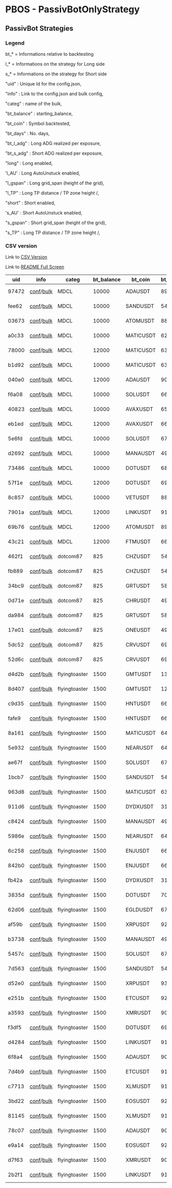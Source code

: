 # PBOS - PassivBotOnlyStrategy
## PassivBot Strategies



### Legend

bt_* = Informations relative to backtesting

l_* = Informations on the strategy for Long side

s_* = Informations on the strategy for Short side

"uid" : Unique Id for the config.json,

"info" : Link to the config.json and bulk config,

"categ" : name of the bulk,

"bt_balance" : starting_balance,

"bt_coin" : Symbol backtested,

"bt_days" : No. days,

"bt_l_adg" : Long ADG realized per exposure,

"bt_s_adg" : Short ADG realized per exposure,

"long" : Long enabled,

'l_AU' : Long AutoUnstuck enabled,

"l_gspan" : Long grid_span (height of the grid),

"l_TP"  : Long TP distance / TP zone height /,

"short" : Short enabled,

's_AU' : Short AutoUnstuck enabled,

"s_gspan" : Short grid_span (height of the grid),

"s_TP"  : Long TP distance / TP zone height /,




### CSV version

Link to [CSV Version](https://github.com/tedyptedto/pbos/blob/main/strategy_list.csv)

Link to [README Full Screen](https://github.com/tedyptedto/pbos/blob/main/README.md)

| uid   | info                                                                                                                                                                                                                                                                                    | categ         |   bt_balance | bt_coin   |   bt_days | bt_l_adg   | bt_s_adg   | long   | l_AU   | l_gspan   | l_TP          | short   | s_AU   | s_gspan   | s_TP          |
|-------|-----------------------------------------------------------------------------------------------------------------------------------------------------------------------------------------------------------------------------------------------------------------------------------------|---------------|--------------|-----------|-----------|------------|------------|--------|--------|-----------|---------------|---------|--------|-----------|---------------|
| 97472 | [conf](https://github.com/tedyptedto/pbos/blob/main//MDCL/ADAUSDT_0.1/config.json#97472)/[bulk](https://github.com/tedyptedto/pbos/blob/main//MDCL/ADAUSDT_0.1/bulk_optimisation.hjson#97472)                                                                                           | MDCL          |        10000 | ADAUSDT   |       892 | 0.36%      | 0.0676%    | True   | True   | 35%       | 0.49% /0.2%/  | True    | True   | 47%       | 0.5% /0.19%/  |
| fee62 | [conf](https://github.com/tedyptedto/pbos/blob/main//MDCL/SANDUSDT_0.2.1/config.json#fee62)/[bulk](https://github.com/tedyptedto/pbos/blob/main//MDCL/SANDUSDT_0.2.1/bulk_optimisation.hjson#fee62)                                                                                     | MDCL          |        10000 | SANDUSDT  |       540 | 0.36%      | 0.195%     | True   | True   | 31%       | 0.28% /0.2%/  | True    | True   | 34%       | 0.29% /0.17%/ |
| 03673 | [conf](https://github.com/tedyptedto/pbos/blob/main//MDCL/ATOMUSDT_0.1/config.json#03673)/[bulk](https://github.com/tedyptedto/pbos/blob/main//MDCL/ATOMUSDT_0.1/bulk_optimisation.hjson#03673)                                                                                         | MDCL          |        10000 | ATOMUSDT  |       885 | 0.353%     | 0.136%     | True   | True   | 42%       | 0.5% /0.16%/  | True    | True   | 32%       | 0.47% /0.09%/ |
| a0c33 | [conf](https://github.com/tedyptedto/pbos/blob/main//MDCL/MATICUSDT_0.1/config.json#a0c33)/[bulk](https://github.com/tedyptedto/pbos/blob/main//MDCL/MATICUSDT_0.1/bulk_optimisation.hjson#a0c33)                                                                                       | MDCL          |        10000 | MATICUSDT |       627 | 0.353%     | 0.103%     | True   | True   | 15%       | 0.44% /0.19%/ | True    | True   | 52%       | 0.49% /0.18%/ |
| 78000 | [conf](https://github.com/tedyptedto/pbos/blob/main//MDCL/MATICUSDT_0.2/config.json#78000)/[bulk](https://github.com/tedyptedto/pbos/blob/main//MDCL/MATICUSDT_0.2/bulk_optimisation.hjson#78000)                                                                                       | MDCL          |        12000 | MATICUSDT |       635 | 0.337%     | 0.0931%    | True   | True   | 24%       | 0.3% /0.18%/  | True    | True   | 46%       | 0.28% /0.19%/ |
| b1d92 | [conf](https://github.com/tedyptedto/pbos/blob/main//MDCL/MATICUSDT_0.2.1/config.json#b1d92)/[bulk](https://github.com/tedyptedto/pbos/blob/main//MDCL/MATICUSDT_0.2.1/bulk_optimisation.hjson#b1d92)                                                                                   | MDCL          |        10000 | MATICUSDT |       635 | 0.325%     | 0.176%     | True   | True   | 24%       | 0.28% /0.2%/  | True    | True   | 24%       | 0.3% /0.19%/  |
| 040e0 | [conf](https://github.com/tedyptedto/pbos/blob/main//MDCL/ADAUSDT_0.2.1/config.json#040e0)/[bulk](https://github.com/tedyptedto/pbos/blob/main//MDCL/ADAUSDT_0.2.1/bulk_optimisation.hjson#040e0)                                                                                       | MDCL          |        12000 | ADAUSDT   |       900 | 0.307%     | 0.0961%    | True   | True   | 21%       | 0.29% /0.19%/ | True    | True   | 29%       | 0.28% /0.2%/  |
| f6a08 | [conf](https://github.com/tedyptedto/pbos/blob/main//MDCL/SOLUSDT_0.1/config.json#f6a08)/[bulk](https://github.com/tedyptedto/pbos/blob/main//MDCL/SOLUSDT_0.1/bulk_optimisation.hjson#f6a08)                                                                                           | MDCL          |        10000 | SOLUSDT   |       665 | 0.299%     | 0.111%     | True   | True   | 30%       | 0.29% /0.19%/ | True    | True   | 57%       | 0.29% /0.2%/  |
| 40823 | [conf](https://github.com/tedyptedto/pbos/blob/main//MDCL/AVAXUSDT_0.1/config.json#40823)/[bulk](https://github.com/tedyptedto/pbos/blob/main//MDCL/AVAXUSDT_0.1/bulk_optimisation.hjson#40823)                                                                                         | MDCL          |        10000 | AVAXUSDT  |       656 | 0.297%     | 0.137%     | True   | True   | 27%       | 0.28% /0.19%/ | True    | True   | 44%       | 0.29% /0.2%/  |
| eb1ed | [conf](https://github.com/tedyptedto/pbos/blob/main//MDCL/AVAXUSDT_0.2.1/config.json#eb1ed)/[bulk](https://github.com/tedyptedto/pbos/blob/main//MDCL/AVAXUSDT_0.2.1/bulk_optimisation.hjson#eb1ed)                                                                                     | MDCL          |        12000 | AVAXUSDT  |       664 | 0.292%     | 0.118%     | True   | True   | 20%       | 0.29% /0.15%/ | True    | True   | 53%       | 0.29% /0.2%/  |
| 5e6fd | [conf](https://github.com/tedyptedto/pbos/blob/main//MDCL/SOLUSDT_0.2.1/config.json#5e6fd)/[bulk](https://github.com/tedyptedto/pbos/blob/main//MDCL/SOLUSDT_0.2.1/bulk_optimisation.hjson#5e6fd)                                                                                       | MDCL          |        10000 | SOLUSDT   |       673 | 0.273%     | 0.146%     | True   | True   | 34%       | 0.3% /0.2%/   | True    | True   | 49%       | 0.29% /0.2%/  |
| d2692 | [conf](https://github.com/tedyptedto/pbos/blob/main//MDCL/MANAUSDT_0.2.1/config.json#d2692)/[bulk](https://github.com/tedyptedto/pbos/blob/main//MDCL/MANAUSDT_0.2.1/bulk_optimisation.hjson#d2692)                                                                                     | MDCL          |        10000 | MANAUSDT  |       491 | 0.249%     | 0.229%     | True   | True   | 23%       | 0.29% /0.15%/ | True    | True   | 20%       | 0.28% /0.19%/ |
| 73486 | [conf](https://github.com/tedyptedto/pbos/blob/main//MDCL/DOTUSDT_0.1/config.json#73486)/[bulk](https://github.com/tedyptedto/pbos/blob/main//MDCL/DOTUSDT_0.1/bulk_optimisation.hjson#73486)                                                                                           | MDCL          |        10000 | DOTUSDT   |       688 | 0.233%     | 0.144%     | True   | True   | 15%       | 0.29% /0.2%/  | True    | True   | 29%       | 0.27% /0.2%/  |
| 57f1e | [conf](https://github.com/tedyptedto/pbos/blob/main//MDCL/DOTUSDT_0.2.1/config.json#57f1e)/[bulk](https://github.com/tedyptedto/pbos/blob/main//MDCL/DOTUSDT_0.2.1/bulk_optimisation.hjson#57f1e)                                                                                       | MDCL          |        12000 | DOTUSDT   |       696 | 0.226%     | 0.156%     | True   | True   | 20%       | 0.3% /0.19%/  | True    | True   | 24%       | 0.29% /0.15%/ |
| 8c857 | [conf](https://github.com/tedyptedto/pbos/blob/main//MDCL/VETUSDT_0.2.1/config.json#8c857)/[bulk](https://github.com/tedyptedto/pbos/blob/main//MDCL/VETUSDT_0.2.1/bulk_optimisation.hjson#8c857)                                                                                       | MDCL          |        10000 | VETUSDT   |       886 | 0.19%      | 0.189%     | True   | True   | 27%       | 0.29% /0.18%/ | True    | True   | 23%       | 0.3% /0%/     |
| 7901a | [conf](https://github.com/tedyptedto/pbos/blob/main//MDCL/LINKUSDT_0.2.1/config.json#7901a)/[bulk](https://github.com/tedyptedto/pbos/blob/main//MDCL/LINKUSDT_0.2.1/bulk_optimisation.hjson#7901a)                                                                                     | MDCL          |        12000 | LINKUSDT  |       914 | 0.186%     | 0.114%     | True   | True   | 23%       | 0.3% /0.18%/  | True    | True   | 24%       | 0.29% /0.2%/  |
| 69b76 | [conf](https://github.com/tedyptedto/pbos/blob/main//MDCL/ATOMUSDT_0.2.1/config.json#69b76)/[bulk](https://github.com/tedyptedto/pbos/blob/main//MDCL/ATOMUSDT_0.2.1/bulk_optimisation.hjson#69b76)                                                                                     | MDCL          |        12000 | ATOMUSDT  |       893 | 0.177%     | 0.161%     | True   | True   | 23%       | 0.28% /0.18%/ | True    | True   | 26%       | 0.28% /0.19%/ |
| 43c21 | [conf](https://github.com/tedyptedto/pbos/blob/main//MDCL/FTMUSDT_0.2.1/config.json#43c21)/[bulk](https://github.com/tedyptedto/pbos/blob/main//MDCL/FTMUSDT_0.2.1/bulk_optimisation.hjson#43c21)                                                                                       | MDCL          |        12000 | FTMUSDT   |       663 | 0.164%     | 0.113%     | True   | True   | 37%       | 0.3% /0.2%/   | True    | True   | 24%       | 0.28% /0.16%/ |
| 462f1 | [conf](https://github.com/tedyptedto/pbos/blob/main//dotcom87/dotcom87_scalp_neat_0_1/CHZUSDT_20220725154729_35c4c/config.json#462f1)/[bulk](https://github.com/tedyptedto/pbos/blob/main//dotcom87/dotcom87_scalp_neat_0_1/CHZUSDT_20220725154729_35c4c/bulk_optimisation.hjson#462f1) | dotcom87      |          825 | CHZUSDT   |       548 | 0.39%      | 0.242%     | True   | True   | 17%       | 0.2% /0.29%/  | True    | True   | 27%       | 0.2% /0.21%/  |
| fb889 | [conf](https://github.com/tedyptedto/pbos/blob/main//dotcom87/dotcom87_scalp_neat_0_2/CHZUSDT_20220726210400_ec831/config.json#fb889)/[bulk](https://github.com/tedyptedto/pbos/blob/main//dotcom87/dotcom87_scalp_neat_0_2/CHZUSDT_20220726210400_ec831/bulk_optimisation.hjson#fb889) | dotcom87      |          825 | CHZUSDT   |       548 | 0.348%     | 0.21%      | True   | True   | 28%       | 0.3% /0.2%/   | True    | True   | 27%       | 0.3% /0.2%/   |
| 34bc9 | [conf](https://github.com/tedyptedto/pbos/blob/main//dotcom87/dotcom87_scalp_neat_0_1/GRTUSDT_20220725154729_35c4c/config.json#34bc9)/[bulk](https://github.com/tedyptedto/pbos/blob/main//dotcom87/dotcom87_scalp_neat_0_1/GRTUSDT_20220725154729_35c4c/bulk_optimisation.hjson#34bc9) | dotcom87      |          825 | GRTUSDT   |       581 | 0.317%     | 0.339%     | True   | True   | 20%       | 0.2% /0.18%/  | True    | True   | 20%       | 0.2% /0.22%/  |
| 0d71e | [conf](https://github.com/tedyptedto/pbos/blob/main//dotcom87/dotcom87_scalp_neat_0_1/CHRUSDT_20220728060537_06eab/config.json#0d71e)/[bulk](https://github.com/tedyptedto/pbos/blob/main//dotcom87/dotcom87_scalp_neat_0_1/CHRUSDT_20220728060537_06eab/bulk_optimisation.hjson#0d71e) | dotcom87      |          825 | CHRUSDT   |       498 | 0.288%     | 0.253%     | True   | True   | 20%       | 0.2% /0.29%/  | True    | True   | 31%       | 0.2% /0.3%/   |
| da984 | [conf](https://github.com/tedyptedto/pbos/blob/main//dotcom87/dotcom87_scalp_neat_0_2/GRTUSDT_20220726210400_ec831/config.json#da984)/[bulk](https://github.com/tedyptedto/pbos/blob/main//dotcom87/dotcom87_scalp_neat_0_2/GRTUSDT_20220726210400_ec831/bulk_optimisation.hjson#da984) | dotcom87      |          825 | GRTUSDT   |       581 | 0.277%     | 0.329%     | True   | True   | 20%       | 0.3% /0.19%/  | True    | True   | 20%       | 0.29% /0.14%/ |
| 17e01 | [conf](https://github.com/tedyptedto/pbos/blob/main//dotcom87/dotcom87_scalp_neat_0_1/ONEUSDT_20220728060537_06eab/config.json#17e01)/[bulk](https://github.com/tedyptedto/pbos/blob/main//dotcom87/dotcom87_scalp_neat_0_1/ONEUSDT_20220728060537_06eab/bulk_optimisation.hjson#17e01) | dotcom87      |          825 | ONEUSDT   |       492 | 0.217%     | 0.216%     | True   | True   | 20%       | 0.2% /0.21%/  | True    | True   | 29%       | 0.2% /0.25%/  |
| 5dc52 | [conf](https://github.com/tedyptedto/pbos/blob/main//dotcom87/dotcom87_scalp_neat_0_2/CRVUSDT_20220726210400_ec831/config.json#5dc52)/[bulk](https://github.com/tedyptedto/pbos/blob/main//dotcom87/dotcom87_scalp_neat_0_2/CRVUSDT_20220726210400_ec831/bulk_optimisation.hjson#5dc52) | dotcom87      |          825 | CRVUSDT   |       690 | 0.123%     | 0.224%     | True   | True   | 26%       | 0.21% /0.2%/  | True    | True   | 28%       | 0.3% /0.2%/   |
| 52d6c | [conf](https://github.com/tedyptedto/pbos/blob/main//dotcom87/dotcom87_scalp_neat_0_1/CRVUSDT_20220725154729_35c4c/config.json#52d6c)/[bulk](https://github.com/tedyptedto/pbos/blob/main//dotcom87/dotcom87_scalp_neat_0_1/CRVUSDT_20220725154729_35c4c/bulk_optimisation.hjson#52d6c) | dotcom87      |          825 | CRVUSDT   |       690 | 0.12%      | 0.226%     | True   | True   | 26%       | 0.2% /0.25%/  | True    | True   | 34%       | 0.2% /0.3%/   |
| d4d2b | [conf](https://github.com/tedyptedto/pbos/blob/main//flyingtoaster/1.7/GMTUSDT_20220726144831_522de/config.json#d4d2b)/[bulk](https://github.com/tedyptedto/pbos/blob/main//flyingtoaster/1.7/GMTUSDT_20220726144831_522de/bulk_opt.hjson#d4d2b)                                        | flyingtoaster |         1500 | GMTUSDT   |       131 | 0.777%     | 0.716%     | True   | False  | 16%       | 0.2% /0.98%/  | True    | False  | 2%        | 0.78% /0%/    |
| 8d407 | [conf](https://github.com/tedyptedto/pbos/blob/main//flyingtoaster/1.5/GMTUSDT_20220723093109_e541e/config.json#8d407)/[bulk](https://github.com/tedyptedto/pbos/blob/main//flyingtoaster/1.5/GMTUSDT_20220723093109_e541e/bulk_opt.hjson#8d407)                                        | flyingtoaster |         1500 | GMTUSDT   |       129 | 0.768%     | 0.849%     | True   | False  | 17%       | 0.2% /0.32%/  | True    | False  | 26%       | 0.45% /0.37%/ |
| c9d35 | [conf](https://github.com/tedyptedto/pbos/blob/main//flyingtoaster/1.7/HNTUSDT_20220726144831_522de/config.json#c9d35)/[bulk](https://github.com/tedyptedto/pbos/blob/main//flyingtoaster/1.7/HNTUSDT_20220726144831_522de/bulk_opt.hjson#c9d35)                                        | flyingtoaster |         1500 | HNTUSDT   |       664 | 0.625%     | 0.245%     | True   | False  | 14%       | 0.2% /0.82%/  | True    | False  | 57%       | 0.9% /2.96%/  |
| fafe9 | [conf](https://github.com/tedyptedto/pbos/blob/main//flyingtoaster/1.5/HNTUSDT_20220723093109_e541e/config.json#fafe9)/[bulk](https://github.com/tedyptedto/pbos/blob/main//flyingtoaster/1.5/HNTUSDT_20220723093109_e541e/bulk_opt.hjson#fafe9)                                        | flyingtoaster |         1500 | HNTUSDT   |       662 | 0.543%     | 0.201%     | True   | False  | 15%       | 0.2% /1.93%/  | True    | False  | 56%       | 0.87% /2.94%/ |
| 8a161 | [conf](https://github.com/tedyptedto/pbos/blob/main//flyingtoaster/1.7/MATICUSDT_20220726144831_522de/config.json#8a161)/[bulk](https://github.com/tedyptedto/pbos/blob/main//flyingtoaster/1.7/MATICUSDT_20220726144831_522de/bulk_opt.hjson#8a161)                                    | flyingtoaster |         1500 | MATICUSDT |       640 | 0.448%     | 0.187%     | True   | False  | 24%       | 0.2% /2.03%/  | True    | False  | 49%       | 0.82% /2.48%/ |
| 5e932 | [conf](https://github.com/tedyptedto/pbos/blob/main//flyingtoaster/1.5/NEARUSDT_20220723093109_e541e/config.json#5e932)/[bulk](https://github.com/tedyptedto/pbos/blob/main//flyingtoaster/1.5/NEARUSDT_20220723093109_e541e/bulk_opt.hjson#5e932)                                      | flyingtoaster |         1500 | NEARUSDT  |       645 | 0.443%     | 0.242%     | True   | False  | 15%       | 0.2% /1.22%/  | True    | False  | 34%       | 0.97% /2.73%/ |
| ae67f | [conf](https://github.com/tedyptedto/pbos/blob/main//flyingtoaster/1.7/SOLUSDT_20220726144831_522de/config.json#ae67f)/[bulk](https://github.com/tedyptedto/pbos/blob/main//flyingtoaster/1.7/SOLUSDT_20220726144831_522de/bulk_opt.hjson#ae67f)                                        | flyingtoaster |         1500 | SOLUSDT   |       678 | 0.422%     | 0.176%     | True   | False  | 16%       | 0.2% /1.39%/  | True    | False  | 45%       | 0.82% /2.65%/ |
| 1bcb7 | [conf](https://github.com/tedyptedto/pbos/blob/main//flyingtoaster/1.5/SANDUSDT_20220723093109_e541e/config.json#1bcb7)/[bulk](https://github.com/tedyptedto/pbos/blob/main//flyingtoaster/1.5/SANDUSDT_20220723093109_e541e/bulk_opt.hjson#1bcb7)                                      | flyingtoaster |         1500 | SANDUSDT  |       543 | 0.417%     | 0.223%     | True   | False  | 38%       | 0.2% /2.86%/  | True    | False  | 36%       | 0.96% /0.79%/ |
| 963d8 | [conf](https://github.com/tedyptedto/pbos/blob/main//flyingtoaster/1.5/MATICUSDT_20220723093109_e541e/config.json#963d8)/[bulk](https://github.com/tedyptedto/pbos/blob/main//flyingtoaster/1.5/MATICUSDT_20220723093109_e541e/bulk_opt.hjson#963d8)                                    | flyingtoaster |         1500 | MATICUSDT |       638 | 0.376%     | 0.212%     | True   | False  | 29%       | 0.2% /2.97%/  | True    | False  | 46%       | 0.74% /2.66%/ |
| 911d6 | [conf](https://github.com/tedyptedto/pbos/blob/main//flyingtoaster/1.5/DYDXUSDT_20220723093109_e541e/config.json#911d6)/[bulk](https://github.com/tedyptedto/pbos/blob/main//flyingtoaster/1.5/DYDXUSDT_20220723093109_e541e/bulk_opt.hjson#911d6)                                      | flyingtoaster |         1500 | DYDXUSDT  |       315 | 0.341%     | 1.03%      | True   | False  | 22%       | 0.2% /1.78%/  | True    | False  | 12%       | 0.9% /2.56%/  |
| c8424 | [conf](https://github.com/tedyptedto/pbos/blob/main//flyingtoaster/1.7/MANAUSDT_20220726144831_522de/config.json#c8424)/[bulk](https://github.com/tedyptedto/pbos/blob/main//flyingtoaster/1.7/MANAUSDT_20220726144831_522de/bulk_opt.hjson#c8424)                                      | flyingtoaster |         1500 | MANAUSDT  |       496 | 0.329%     | 0.451%     | True   | False  | 37%       | 0.2% /2.25%/  | True    | False  | 15%       | 0.96% /0.32%/ |
| 5986e | [conf](https://github.com/tedyptedto/pbos/blob/main//flyingtoaster/1.7/NEARUSDT_20220726144831_522de/config.json#5986e)/[bulk](https://github.com/tedyptedto/pbos/blob/main//flyingtoaster/1.7/NEARUSDT_20220726144831_522de/bulk_opt.hjson#5986e)                                      | flyingtoaster |         1500 | NEARUSDT  |       647 | 0.32%      | 0.261%     | True   | False  | 16%       | 0.2% /0.43%/  | True    | False  | 36%       | 0.96% /2.97%/ |
| 6c258 | [conf](https://github.com/tedyptedto/pbos/blob/main//flyingtoaster/1.7/ENJUSDT_20220726144831_522de/config.json#6c258)/[bulk](https://github.com/tedyptedto/pbos/blob/main//flyingtoaster/1.7/ENJUSDT_20220726144831_522de/bulk_opt.hjson#6c258)                                        | flyingtoaster |         1500 | ENJUSDT   |       663 | 0.318%     | 0.257%     | True   | False  | 35%       | 0.2% /2.14%/  | True    | False  | 24%       | 0.79% /1.87%/ |
| 842b0 | [conf](https://github.com/tedyptedto/pbos/blob/main//flyingtoaster/1.5/ENJUSDT_20220723093109_e541e/config.json#842b0)/[bulk](https://github.com/tedyptedto/pbos/blob/main//flyingtoaster/1.5/ENJUSDT_20220723093109_e541e/bulk_opt.hjson#842b0)                                        | flyingtoaster |         1500 | ENJUSDT   |       661 | 0.314%     | 0.263%     | True   | False  | 35%       | 0.2% /2.14%/  | True    | False  | 25%       | 0.54% /1.68%/ |
| fb42a | [conf](https://github.com/tedyptedto/pbos/blob/main//flyingtoaster/1.7/DYDXUSDT_20220726144831_522de/config.json#fb42a)/[bulk](https://github.com/tedyptedto/pbos/blob/main//flyingtoaster/1.7/DYDXUSDT_20220726144831_522de/bulk_opt.hjson#fb42a)                                      | flyingtoaster |         1500 | DYDXUSDT  |       317 | 0.306%     | 1.07%      | True   | False  | 22%       | 0.2% /2.34%/  | True    | False  | 2%        | 0.91% /2.1%/  |
| 3835d | [conf](https://github.com/tedyptedto/pbos/blob/main//flyingtoaster/1.7/DOTUSDT_20220726063439_d6df6/config.json#3835d)/[bulk](https://github.com/tedyptedto/pbos/blob/main//flyingtoaster/1.7/DOTUSDT_20220726063439_d6df6/bulk_opt.hjson#3835d)                                        | flyingtoaster |         1500 | DOTUSDT   |       700 | 0.304%     | 0.166%     | True   | False  | 13%       | 0.2% /0.15%/  | True    | False  | 3%        | 0.68% /0.4%/  |
| 62d06 | [conf](https://github.com/tedyptedto/pbos/blob/main//flyingtoaster/1.7/EGLDUSDT_20220726144831_522de/config.json#62d06)/[bulk](https://github.com/tedyptedto/pbos/blob/main//flyingtoaster/1.7/EGLDUSDT_20220726144831_522de/bulk_opt.hjson#62d06)                                      | flyingtoaster |         1500 | EGLDUSDT  |       678 | 0.284%     | 0.124%     | True   | False  | 16%       | 0.2% /0.4%/   | True    | False  | 36%       | 0.3% /0%/     |
| af59b | [conf](https://github.com/tedyptedto/pbos/blob/main//flyingtoaster/1.5/XRPUSDT_20220723093109_e541e/config.json#af59b)/[bulk](https://github.com/tedyptedto/pbos/blob/main//flyingtoaster/1.5/XRPUSDT_20220723093109_e541e/bulk_opt.hjson#af59b)                                        | flyingtoaster |         1500 | XRPUSDT   |       928 | 0.284%     | 0.224%     | True   | False  | 25%       | 0.2% /2.16%/  | True    | False  | 24%       | 0.4% /2.77%/  |
| b3738 | [conf](https://github.com/tedyptedto/pbos/blob/main//flyingtoaster/1.5/MANAUSDT_20220723093109_e541e/config.json#b3738)/[bulk](https://github.com/tedyptedto/pbos/blob/main//flyingtoaster/1.5/MANAUSDT_20220723093109_e541e/bulk_opt.hjson#b3738)                                      | flyingtoaster |         1500 | MANAUSDT  |       494 | 0.275%     | 0.404%     | True   | False  | 14%       | 0.2% /0.27%/  | True    | False  | 33%       | 0.98% /1.8%/  |
| 5457c | [conf](https://github.com/tedyptedto/pbos/blob/main//flyingtoaster/1.5/SOLUSDT_20220723093109_e541e/config.json#5457c)/[bulk](https://github.com/tedyptedto/pbos/blob/main//flyingtoaster/1.5/SOLUSDT_20220723093109_e541e/bulk_opt.hjson#5457c)                                        | flyingtoaster |         1500 | SOLUSDT   |       676 | 0.272%     | 0.144%     | True   | False  | 27%       | 0.2% /2.15%/  | True    | False  | 57%       | 0.83% /2.95%/ |
| 7d563 | [conf](https://github.com/tedyptedto/pbos/blob/main//flyingtoaster/1.7/SANDUSDT_20220726063439_d6df6/config.json#7d563)/[bulk](https://github.com/tedyptedto/pbos/blob/main//flyingtoaster/1.7/SANDUSDT_20220726063439_d6df6/bulk_opt.hjson#7d563)                                      | flyingtoaster |         1500 | SANDUSDT  |       545 | 0.258%     | 0.231%     | True   | False  | 33%       | 0.2% /1.64%/  | True    | False  | 33%       | 0.87% /1.66%/ |
| d52e0 | [conf](https://github.com/tedyptedto/pbos/blob/main//flyingtoaster/1.7/XRPUSDT_20220726144831_522de/config.json#d52e0)/[bulk](https://github.com/tedyptedto/pbos/blob/main//flyingtoaster/1.7/XRPUSDT_20220726144831_522de/bulk_opt.hjson#d52e0)                                        | flyingtoaster |         1500 | XRPUSDT   |       930 | 0.251%     | 0.199%     | True   | False  | 25%       | 0.2% /2.2%/   | True    | False  | 27%       | 0.93% /1.95%/ |
| e251b | [conf](https://github.com/tedyptedto/pbos/blob/main//flyingtoaster/1.7/ETCUSDT_20220726144831_522de/config.json#e251b)/[bulk](https://github.com/tedyptedto/pbos/blob/main//flyingtoaster/1.7/ETCUSDT_20220726144831_522de/bulk_opt.hjson#e251b)                                        | flyingtoaster |         1500 | ETCUSDT   |       920 | 0.235%     | 0.159%     | True   | False  | 29%       | 0.2% /1.61%/  | True    | False  | 39%       | 0.85% /0.54%/ |
| a3593 | [conf](https://github.com/tedyptedto/pbos/blob/main//flyingtoaster/1.5/XMRUSDT_20220723093109_e541e/config.json#a3593)/[bulk](https://github.com/tedyptedto/pbos/blob/main//flyingtoaster/1.5/XMRUSDT_20220723093109_e541e/bulk_opt.hjson#a3593)                                        | flyingtoaster |         1500 | XMRUSDT   |       900 | 0.217%     | 0.197%     | True   | False  | 16%       | 0.2% /0.47%/  | True    | False  | 18%       | 0.28% /1.78%/ |
| f3df5 | [conf](https://github.com/tedyptedto/pbos/blob/main//flyingtoaster/1.5/DOTUSDT_20220723093109_e541e/config.json#f3df5)/[bulk](https://github.com/tedyptedto/pbos/blob/main//flyingtoaster/1.5/DOTUSDT_20220723093109_e541e/bulk_opt.hjson#f3df5)                                        | flyingtoaster |         1500 | DOTUSDT   |       699 | 0.214%     | 0.163%     | True   | False  | 32%       | 0.2% /1.96%/  | True    | False  | 12%       | 0.4% /0.87%/  |
| d4284 | [conf](https://github.com/tedyptedto/pbos/blob/main//flyingtoaster/1.5/LINKUSDT_20220723093109_e541e/config.json#d4284)/[bulk](https://github.com/tedyptedto/pbos/blob/main//flyingtoaster/1.5/LINKUSDT_20220723093109_e541e/bulk_opt.hjson#d4284)                                      | flyingtoaster |         1500 | LINKUSDT  |       917 | 0.211%     | 0.183%     | True   | False  | 16%       | 0.2% /0.37%/  | True    | False  | 24%       | 0.53% /1.56%/ |
| 6f8a4 | [conf](https://github.com/tedyptedto/pbos/blob/main//flyingtoaster/1.5/ADAUSDT_20220723093109_e541e/config.json#6f8a4)/[bulk](https://github.com/tedyptedto/pbos/blob/main//flyingtoaster/1.5/ADAUSDT_20220723093109_e541e/bulk_opt.hjson#6f8a4)                                        | flyingtoaster |         1500 | ADAUSDT   |       903 | 0.207%     | 0.115%     | True   | False  | 28%       | 0.2% /1.56%/  | True    | False  | 23%       | 0.98% /0%/    |
| 7d4b9 | [conf](https://github.com/tedyptedto/pbos/blob/main//flyingtoaster/1.5/ETCUSDT_20220723093109_e541e/config.json#7d4b9)/[bulk](https://github.com/tedyptedto/pbos/blob/main//flyingtoaster/1.5/ETCUSDT_20220723093109_e541e/bulk_opt.hjson#7d4b9)                                        | flyingtoaster |         1500 | ETCUSDT   |       918 | 0.205%     | 0.115%     | True   | False  | 31%       | 0.2% /1.01%/  | True    | False  | 36%       | 0.75% /0.13%/ |
| c7713 | [conf](https://github.com/tedyptedto/pbos/blob/main//flyingtoaster/1.7/XLMUSDT_20220726144831_522de/config.json#c7713)/[bulk](https://github.com/tedyptedto/pbos/blob/main//flyingtoaster/1.7/XLMUSDT_20220726144831_522de/bulk_opt.hjson#c7713)                                        | flyingtoaster |         1500 | XLMUSDT   |       916 | 0.201%     | 0.183%     | True   | False  | 35%       | 0.2% /1.99%/  | True    | False  | 33%       | 0.98% /1.29%/ |
| 3bd22 | [conf](https://github.com/tedyptedto/pbos/blob/main//flyingtoaster/1.5/EOSUSDT_20220723093109_e541e/config.json#3bd22)/[bulk](https://github.com/tedyptedto/pbos/blob/main//flyingtoaster/1.5/EOSUSDT_20220723093109_e541e/bulk_opt.hjson#3bd22)                                        | flyingtoaster |         1500 | EOSUSDT   |       926 | 0.192%     | 0.311%     | True   | False  | 22%       | 0.2% /1.75%/  | True    | False  | 14%       | 0.98% /2.95%/ |
| 81145 | [conf](https://github.com/tedyptedto/pbos/blob/main//flyingtoaster/1.5/XLMUSDT_20220723093109_e541e/config.json#81145)/[bulk](https://github.com/tedyptedto/pbos/blob/main//flyingtoaster/1.5/XLMUSDT_20220723093109_e541e/bulk_opt.hjson#81145)                                        | flyingtoaster |         1500 | XLMUSDT   |       914 | 0.183%     | 0.133%     | True   | False  | 32%       | 0.2% /1.8%/   | True    | False  | 36%       | 0.48% /0.67%/ |
| 78c07 | [conf](https://github.com/tedyptedto/pbos/blob/main//flyingtoaster/1.7/ADAUSDT_20220726144831_522de/config.json#78c07)/[bulk](https://github.com/tedyptedto/pbos/blob/main//flyingtoaster/1.7/ADAUSDT_20220726144831_522de/bulk_opt.hjson#78c07)                                        | flyingtoaster |         1500 | ADAUSDT   |       905 | 0.178%     | 0.127%     | True   | False  | 28%       | 0.2% /1.38%/  | True    | False  | 25%       | 0.9% /0.3%/   |
| e9a14 | [conf](https://github.com/tedyptedto/pbos/blob/main//flyingtoaster/1.7/EOSUSDT_20220726144831_522de/config.json#e9a14)/[bulk](https://github.com/tedyptedto/pbos/blob/main//flyingtoaster/1.7/EOSUSDT_20220726144831_522de/bulk_opt.hjson#e9a14)                                        | flyingtoaster |         1500 | EOSUSDT   |       928 | 0.176%     | 0.214%     | True   | False  | 21%       | 0.2% /2.2%/   | True    | False  | 18%       | 0.97% /0.88%/ |
| d7f63 | [conf](https://github.com/tedyptedto/pbos/blob/main//flyingtoaster/1.7/XMRUSDT_20220726144831_522de/config.json#d7f63)/[bulk](https://github.com/tedyptedto/pbos/blob/main//flyingtoaster/1.7/XMRUSDT_20220726144831_522de/bulk_opt.hjson#d7f63)                                        | flyingtoaster |         1500 | XMRUSDT   |       902 | 0.162%     | 0.209%     | True   | False  | 17%       | 0.2% /0.65%/  | True    | False  | 24%       | 0.83% /0.65%/ |
| 2b2f1 | [conf](https://github.com/tedyptedto/pbos/blob/main//flyingtoaster/1.7/LINKUSDT_20220726144831_522de/config.json#2b2f1)/[bulk](https://github.com/tedyptedto/pbos/blob/main//flyingtoaster/1.7/LINKUSDT_20220726144831_522de/bulk_opt.hjson#2b2f1)                                      | flyingtoaster |         1500 | LINKUSDT  |       919 | 0.135%     | 0.134%     | True   | False  | 37%       | 0.2% /1.55%/  | True    | False  | 40%       | 0.8% /2.14%/  |